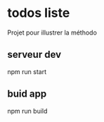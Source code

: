 # todos liste
Projet pour illustrer la méthodo

## serveur dev
npm run start

## buid app
npm run build
